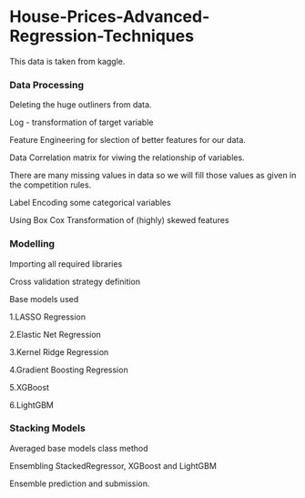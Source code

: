 # House-Prices-Advanced-Regression-Techniques

This data is taken from kaggle.

### Data Processing

Deleting the huge outliners from data.
  
Log - transformation of target variable

Feature Engineering for slection of better features for our data.

Data Correlation matrix for viwing the relationship of variables.

There are many missing values in data so we will fill those values as given in the competition rules.

Label Encoding some categorical variables

Using Box Cox Transformation of (highly) skewed features

### Modelling

Importing all required libraries

Cross validation strategy definition

Base models used 

1.LASSO Regression

2.Elastic Net Regression

3.Kernel Ridge Regression

4.Gradient Boosting Regression

5.XGBoost

6.LightGBM 

### Stacking Models

Averaged base models class method

Ensembling StackedRegressor, XGBoost and LightGBM

Ensemble prediction and submission.




